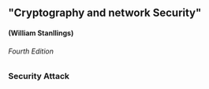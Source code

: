 ##      "Cryptography and network Security"
 ####              (William Stanllings)
 ######                   Fourth Edition


  ### Security Attack
  
